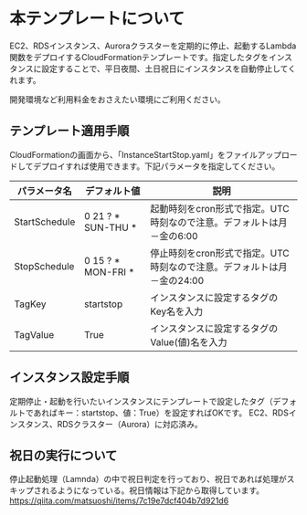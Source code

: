 # 本テンプレートについて

EC2、RDSインスタンス、Auroraクラスターを定期的に停止、起動するLambda関数をデプロイするCloudFormationテンプレートです。指定したタグをインスタンスに設定することで、平日夜間、土日祝日にインスタンスを自動停止してくれます。

開発環境など利用料金をおさえたい環境にご利用ください。

## テンプレート適用手順

CloudFormationの画面から、「InstanceStartStop.yaml」をファイルアップロードしてデプロイすれば使用できます。下記パラメータを指定してください。

| パラメータ名 | デフォルト値 | 説明 |
| ------------- | ------------- | ------------- |
| StartSchedule | 0 21 ? * SUN-THU * | 起動時刻をcron形式で指定。UTC時刻なので注意。デフォルトは月－金の6:00 |
| StopSchedule | 0 15 ? * MON-FRI * | 停止時刻をcron形式で指定。UTC時刻なので注意。デフォルトは月－金の24:00 |
| TagKey | startstop | インスタンスに設定するタグのKey名を入力 |
| TagValue | True | インスタンスに設定するタグのValue(値)名を入力 |

## インスタンス設定手順

定期停止・起動を行いたいインスタンスにテンプレートで設定したタグ（デフォルトであればキー：startstop、値：True）を設定すればOKです。
EC2、RDSインスタンス、RDSクラスター（Aurora）に対応済み。


## 祝日の実行について

停止起動処理（Lamnda）の中で祝日判定を行っており、祝日であれば処理がスキップされるようになっている。祝日情報は下記から取得しています。
https://qiita.com/matsuoshi/items/7c19e7dcf404b7d921d6


